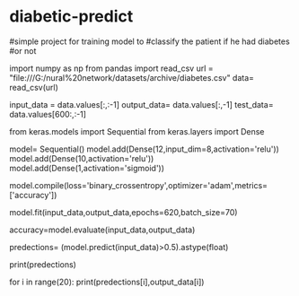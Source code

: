 # diabetic-predict
#simple project for training model to #classify the patient if he had diabetes #or not

import numpy as np 
from pandas import read_csv
url = "file:///G:/nural%20network/datasets/archive/diabetes.csv"
data= read_csv(url)

input_data = data.values[:,:-1]
output_data= data.values[:,-1]
test_data= data.values[600:,:-1]




from keras.models  import Sequential
from keras.layers import Dense

model= Sequential()
model.add(Dense(12,input_dim=8,activation='relu'))
model.add(Dense(10,activation='relu'))
model.add(Dense(1,activation='sigmoid'))



model.compile(loss='binary_crossentropy',optimizer='adam',metrics=['accuracy'])


model.fit(input_data,output_data,epochs=620,batch_size=70)



accuracy=model.evaluate(input_data,output_data)


predections= (model.predict(input_data)>0.5).astype(float)


print(predections)



for i in range(20):
    print(predections[i],output_data[i])

